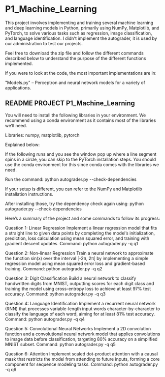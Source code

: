 
# P1\_Machine\_Learning

This project involves implementing and training several machine learning and deep learning models in Python, primarily using NumPy, Matplotlib, and PyTorch, to solve various tasks such as regression, image classification, and language identification. I didn't implement the autograder, it is used by our administration to test our projects.

Feel free to download the zip file and follow the different commands described below to understand the purpose of the different functions implemented.

If you were to look at the code, the most important implementations are in:

"Models.py" – Perceptron and neural network models for a variety of applications.

## README PROJECT P1\_Machine\_Learning

You will need to install the following libraries in your environment. We recommend using a conda environment as it contains most of the libraries we’ll need.

Libraries: numpy, matplotlib, pytorch

Explained below:

If the following runs and you see the window pop up where a line segment spins in a circle, you can skip to the PyTorch installation steps. You should use the conda environment for this since conda comes with the libraries we need.

Run the command: python autograder.py --check-dependencies

If your setup is different, you can refer to the NumPy and Matplotlib installation instructions.

After installing those, try the dependency check again using: python autograder.py --check-dependencies

Here’s a summary of the project and some commands to follow its progress:

Question 1: Linear Regression
Implement a linear regression model that fits a straight line to given data points by completing the model’s initialization, prediction, loss calculation using mean squared error, and training with gradient descent updates.
Command: python autograder.py -q q1

Question 2: Non-linear Regression
Train a neural network to approximate the function sin(x) over the interval \[-2π, 2π] by implementing a simple regression model using mean squared error loss and gradient-based training.
Command: python autograder.py -q q2

Question 3: Digit Classification
Build a neural network to classify handwritten digits from MNIST, outputting scores for each digit class and training the model using cross-entropy loss to achieve at least 97% test accuracy.
Command: python autograder.py -q q3

Question 4: Language Identification
Implement a recurrent neural network (RNN) that processes variable-length input words character-by-character to classify the language of each word, aiming for at least 81% test accuracy.
Command: python autograder.py -q q4

Question 5: Convolutional Neural Networks
Implement a 2D convolution function and a convolutional neural network model that applies convolutions to image data before classification, targeting 80% accuracy on a simplified MNIST subset.
Command: python autograder.py -q q5

Question 6: Attention
Implement scaled dot-product attention with a causal mask that restricts the model from attending to future inputs, forming a core component for sequence modeling tasks.
Command: python autograder.py -q q6
